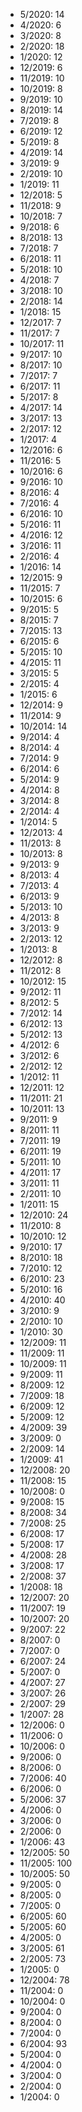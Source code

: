 *  5/2020: 14
*  4/2020: 6
*  3/2020: 8
*  2/2020: 18
*  1/2020: 12
*  12/2019: 6
*  11/2019: 10
*  10/2019: 8
*  9/2019: 10
*  8/2019: 14
*  7/2019: 8
*  6/2019: 12
*  5/2019: 8
*  4/2019: 14
*  3/2019: 9
*  2/2019: 10
*  1/2019: 11
*  12/2018: 5
*  11/2018: 9
*  10/2018: 7
*  9/2018: 6
*  8/2018: 13
*  7/2018: 7
*  6/2018: 11
*  5/2018: 10
*  4/2018: 7
*  3/2018: 10
*  2/2018: 14
*  1/2018: 15
*  12/2017: 7
*  11/2017: 7
*  10/2017: 11
*  9/2017: 10
*  8/2017: 10
*  7/2017: 7
*  6/2017: 11
*  5/2017: 8
*  4/2017: 14
*  3/2017: 13
*  2/2017: 12
*  1/2017: 4
*  12/2016: 6
*  11/2016: 5
*  10/2016: 6
*  9/2016: 10
*  8/2016: 4
*  7/2016: 4
*  6/2016: 10
*  5/2016: 11
*  4/2016: 12
*  3/2016: 11
*  2/2016: 4
*  1/2016: 14
*  12/2015: 9
*  11/2015: 7
*  10/2015: 6
*  9/2015: 5
*  8/2015: 7
*  7/2015: 13
*  6/2015: 6
*  5/2015: 10
*  4/2015: 11
*  3/2015: 5
*  2/2015: 4
*  1/2015: 6
*  12/2014: 9
*  11/2014: 9
*  10/2014: 14
*  9/2014: 4
*  8/2014: 4
*  7/2014: 9
*  6/2014: 6
*  5/2014: 9
*  4/2014: 8
*  3/2014: 8
*  2/2014: 4
*  1/2014: 5
*  12/2013: 4
*  11/2013: 8
*  10/2013: 8
*  9/2013: 9
*  8/2013: 4
*  7/2013: 4
*  6/2013: 9
*  5/2013: 10
*  4/2013: 8
*  3/2013: 9
*  2/2013: 12
*  1/2013: 8
*  12/2012: 8
*  11/2012: 8
*  10/2012: 15
*  9/2012: 11
*  8/2012: 5
*  7/2012: 14
*  6/2012: 13
*  5/2012: 13
*  4/2012: 6
*  3/2012: 6
*  2/2012: 12
*  1/2012: 11
*  12/2011: 12
*  11/2011: 21
*  10/2011: 13
*  9/2011: 9
*  8/2011: 11
*  7/2011: 19
*  6/2011: 19
*  5/2011: 10
*  4/2011: 17
*  3/2011: 11
*  2/2011: 10
*  1/2011: 15
*  12/2010: 24
*  11/2010: 8
*  10/2010: 12
*  9/2010: 17
*  8/2010: 18
*  7/2010: 12
*  6/2010: 23
*  5/2010: 16
*  4/2010: 40
*  3/2010: 9
*  2/2010: 10
*  1/2010: 30
*  12/2009: 11
*  11/2009: 11
*  10/2009: 11
*  9/2009: 11
*  8/2009: 12
*  7/2009: 18
*  6/2009: 12
*  5/2009: 12
*  4/2009: 39
*  3/2009: 0
*  2/2009: 14
*  1/2009: 41
*  12/2008: 20
*  11/2008: 15
*  10/2008: 0
*  9/2008: 15
*  8/2008: 34
*  7/2008: 25
*  6/2008: 17
*  5/2008: 17
*  4/2008: 28
*  3/2008: 17
*  2/2008: 37
*  1/2008: 18
*  12/2007: 20
*  11/2007: 19
*  10/2007: 20
*  9/2007: 22
*  8/2007: 0
*  7/2007: 0
*  6/2007: 24
*  5/2007: 0
*  4/2007: 27
*  3/2007: 26
*  2/2007: 29
*  1/2007: 28
*  12/2006: 0
*  11/2006: 0
*  10/2006: 0
*  9/2006: 0
*  8/2006: 0
*  7/2006: 40
*  6/2006: 0
*  5/2006: 37
*  4/2006: 0
*  3/2006: 0
*  2/2006: 0
*  1/2006: 43
*  12/2005: 50
*  11/2005: 100
*  10/2005: 50
*  9/2005: 0
*  8/2005: 0
*  7/2005: 0
*  6/2005: 60
*  5/2005: 60
*  4/2005: 0
*  3/2005: 61
*  2/2005: 73
*  1/2005: 0
*  12/2004: 78
*  11/2004: 0
*  10/2004: 0
*  9/2004: 0
*  8/2004: 0
*  7/2004: 0
*  6/2004: 93
*  5/2004: 0
*  4/2004: 0
*  3/2004: 0
*  2/2004: 0
*  1/2004: 0